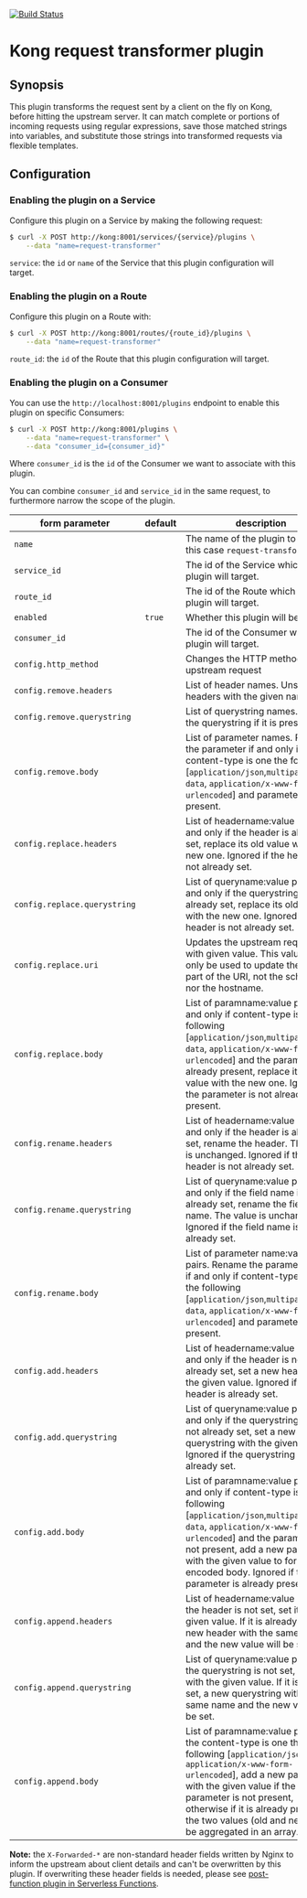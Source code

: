 [![Build Status][badge-travis-image]][badge-travis-url]

# Kong request transformer plugin

## Synopsis

This plugin transforms the request sent by a client on the fly on Kong, before hitting the upstream server. It can match complete or portions of incoming requests using regular expressions, save those matched strings into variables, and substitute those strings into transformed requests via flexible templates.

## Configuration

### Enabling the plugin on a Service

Configure this plugin on a Service by making the following request:

```bash
$ curl -X POST http://kong:8001/services/{service}/plugins \
    --data "name=request-transformer"
```

`service`: the `id` or `name` of the Service that this plugin configuration will target.

### Enabling the plugin on a Route

Configure this plugin on a Route with:

```bash
$ curl -X POST http://kong:8001/routes/{route_id}/plugins \
    --data "name=request-transformer"
```

`route_id`: the `id` of the Route that this plugin configuration will target.

### Enabling the plugin on a Consumer
You can use the `http://localhost:8001/plugins` endpoint to enable this plugin on specific Consumers:

```bash
$ curl -X POST http://kong:8001/plugins \
    --data "name=request-transformer" \
    --data "consumer_id={consumer_id}"
```

Where `consumer_id` is the `id` of the Consumer we want to associate with this plugin.

You can combine `consumer_id` and `service_id` in the same request, to furthermore narrow the scope of the plugin.

| form parameter                                    | default             | description                                                                                                                                                                                        |
| ---                                               | ---                 | ---                                                                                                                                                                                                |
| `name`                                            |                     | The name of the plugin to use, in this case `request-transformer`
| `service_id`                                      |                     | The id of the Service which this plugin will target.
| `route_id`                                        |                     | The id of the Route which this plugin will target.
| `enabled`                                         | `true`              | Whether this plugin will be applied.
| `consumer_id`                                     |                     | The id of the Consumer which this plugin will target.
| `config.http_method`                              |                     | Changes the HTTP method for the upstream request
| `config.remove.headers`                           |                     | List of header names. Unset the headers with the given name.
| `config.remove.querystring`                       |                     | List of querystring names. Remove the querystring if it is present.
| `config.remove.body`                              |                     | List of parameter names. Remove the parameter if and only if content-type is one the following [`application/json`,`multipart/form-data`, `application/x-www-form-urlencoded`] and parameter is present.
| `config.replace.headers`                          |                     | List of headername:value pairs. If and only if the header is already set, replace its old value with the new one. Ignored if the header is not already set.
| `config.replace.querystring`                      |                     | List of queryname:value pairs. If and only if the querystring name is already set, replace its old value with the new one. Ignored if the header is not already set.
| `config.replace.uri`                              |                     | Updates the upstream request URI with given value. This value can only be used to update the path part of the URI, not the scheme, nor the hostname.
| `config.replace.body`                             |                     | List of paramname:value pairs. If and only if content-type is one the following [`application/json`,`multipart/form-data`, `application/x-www-form-urlencoded`] and the parameter is already present, replace its old value with the new one. Ignored if the parameter is not already present.
| `config.rename.headers`                           |                     | List of headername:value pairs. If and only if the header is already set, rename the header. The value is unchanged. Ignored if the header is not already set.
| `config.rename.querystring`                       |                     | List of queryname:value pairs. If and only if the field name is already set, rename the field name. The value is unchanged. Ignored if the field name is not already set.
| `config.rename.body`                              |                     | List of parameter name:value pairs. Rename the parameter name if and only if content-type is one the following [`application/json`,`multipart/form-data`, `application/x-www-form-urlencoded`] and parameter is present.
| `config.add.headers`                              |                     | List of headername:value pairs. If and only if the header is not already set, set a new header with the given value. Ignored if the header is already set.
| `config.add.querystring`                          |                     | List of queryname:value pairs. If and only if the querystring name is not already set, set a new querystring with the given value. Ignored if the querystring name is already set.
| `config.add.body`                                 |                     | List of paramname:value pairs. If and only if content-type is one the following [`application/json`,`multipart/form-data`, `application/x-www-form-urlencoded`] and the parameter is not present, add a new parameter with the given value to form-encoded body. Ignored if the parameter is already present.
| `config.append.headers`                           |                     | List of headername:value pairs. If the header is not set, set it with the given value. If it is already set, a new header with the same name and the new value will be set.
| `config.append.querystring`                       |                     | List of queryname:value pairs. If the querystring is not set, set it with the given value. If it is already set, a new querystring with the same name and the new value will be set.
| `config.append.body`                              |                     | List of paramname:value pairs. If the content-type is one the following [`application/json`, `application/x-www-form-urlencoded`], add a new parameter with the given value if the parameter is not present, otherwise if it is already present, the two values (old and new) will be aggregated in an array. |

**Note:** the `X-Forwarded-*` are non-standard header fields written by Nginx to inform the upstream about client details and can't be overwritten by this plugin. If overwriting these header fields is needed, please see [post-function plugin in Serverless Functions](https://github.com/Kong/kong-plugin-serverless-functions).

[badge-travis-url]: https://travis-ci.com/Kong/kong-plugin-request-transformer/branches
[badge-travis-image]: https://travis-ci.com/Kong/kong-plugin-request-transformer.svg?token=BfzyBZDa3icGPsKGmBHb&branch=master
